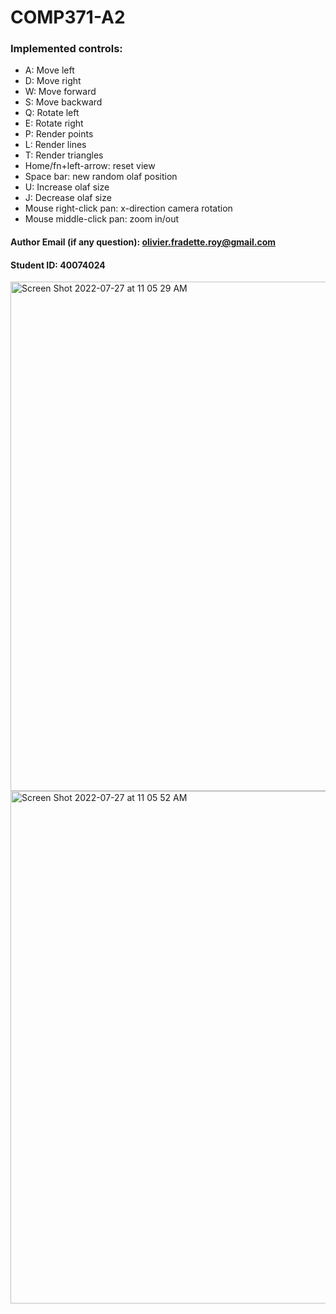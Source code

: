 # COMP371-A2

### Implemented controls:

- A: Move left
- D: Move right
- W: Move forward
- S: Move backward
- Q: Rotate left
- E: Rotate right
- P: Render points
- L: Render lines
- T: Render triangles
- Home/fn+left-arrow: reset view
- Space bar: new random olaf position
- U: Increase olaf size
- J: Decrease olaf size
- Mouse right-click pan: x-direction camera rotation
- Mouse middle-click pan: zoom in/out

#### Author Email (if any question): olivier.fradette.roy@gmail.com

#### Student ID: 40074024

<img width="815" alt="Screen Shot 2022-07-27 at 11 05 29 AM" src="https://user-images.githubusercontent.com/39419311/181282038-6304df4c-aaeb-4ef3-8736-5b4344ee7312.png">

<img width="820" alt="Screen Shot 2022-07-27 at 11 05 52 AM" src="https://user-images.githubusercontent.com/39419311/181282141-fea741b8-6f45-49b8-9073-c4101a40f39c.png">
